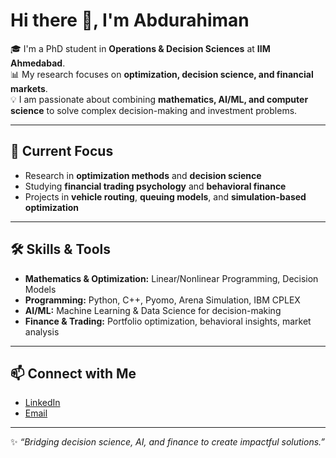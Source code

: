 # Hi there 👋, I'm Abdurahiman  

🎓 I'm a PhD student in **Operations & Decision Sciences** at **IIM Ahmedabad**.  
📊 My research focuses on **optimization, decision science, and financial markets**.  
💡 I am passionate about combining **mathematics, AI/ML, and computer science** to solve complex decision-making and investment problems.  

---

## 🔬 Current Focus
- Research in **optimization methods** and **decision science**  
- Studying **financial trading psychology** and **behavioral finance**  
- Projects in **vehicle routing**, **queuing models**, and **simulation-based optimization**  

---

## 🛠️ Skills & Tools
- **Mathematics & Optimization:** Linear/Nonlinear Programming, Decision Models  
- **Programming:** Python, C++, Pyomo, Arena Simulation, IBM CPLEX  
- **AI/ML:** Machine Learning & Data Science for decision-making  
- **Finance & Trading:** Portfolio optimization, behavioral insights, market analysis  

---

## 📫 Connect with Me
- [LinkedIn]([https://www.linkedin.com/](https://www.linkedin.com/in/abdurahimank009/))   
- [Email](mailto:phd24abdurahimank@iima.ac.in)  

---

✨ *“Bridging decision science, AI, and finance to create impactful solutions.”*  
